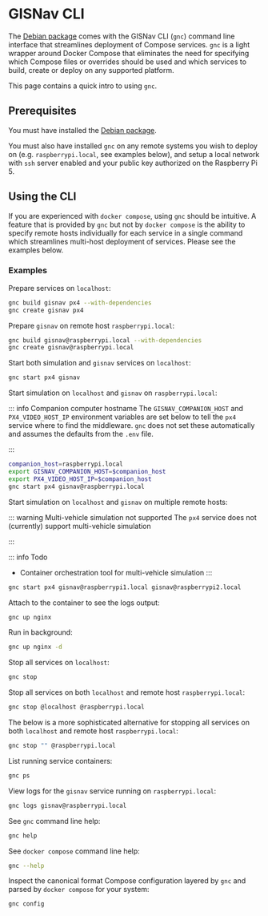 # GISNav CLI

The [Debian package](/install-from-debian-package) comes with the GISNav CLI (`gnc`) command line interface that streamlines deployment of Compose services. `gnc` is a light wrapper around Docker Compose that eliminates the need for specifying which Compose files or overrides should be used and which services to build, create or deploy on any supported platform.

This page contains a quick intro to using `gnc`.

## Prerequisites

You must have installed the [Debian package](/install-from-debian-package).

You must also have installed `gnc` on any remote systems you wish to deploy on (e.g. `raspberrypi.local`, see examples below), and setup a local network with `ssh` server enabled and your public key authorized on the Raspberry Pi 5.

## Using the CLI

If you are experienced with `docker compose`, using `gnc` should be intuitive. A feature that is provided by `gnc` but not by `docker compose` is the ability to specify remote hosts individually for each service in a single command which streamlines multi-host deployment of services. Please see the examples below.

### Examples

Prepare services on `localhost`:

```bash
gnc build gisnav px4 --with-dependencies
gnc create gisnav px4
```

Prepare `gisnav` on remote host `raspberrypi.local`:

```bash
gnc build gisnav@raspberrypi.local --with-dependencies
gnc create gisnav@raspberrypi.local
```

Start both simulation and `gisnav` services on `localhost`:

```bash
gnc start px4 gisnav
```

Start simulation on `localhost` and `gisnav` on `raspberrypi.local`:

::: info Companion computer hostname
The `GISNAV_COMPANION_HOST` and `PX4_VIDEO_HOST_IP` environment variables are set below to tell the `px4` service where to find the middleware. `gnc` does not set these automatically and assumes the defaults from the `.env` file.

:::

```bash
companion_host=raspberrypi.local
export GISNAV_COMPANION_HOST=$companion_host
export PX4_VIDEO_HOST_IP=$companion_host
gnc start px4 gisnav@raspberrypi.local
```

Start simulation on `localhost` and `gisnav` on multiple remote hosts:

::: warning Multi-vehicle simulation not supported
The `px4` service does not (currently) support multi-vehicle simulation

:::

::: info Todo
- Container orchestration tool for multi-vehicle simulation
:::

```bash
gnc start px4 gisnav@raspberrypi1.local gisnav@raspberrypi2.local
```

Attach to the container to see the logs output:

```bash
gnc up nginx
```

Run in background:

```bash
gnc up nginx -d
```

Stop all services on `localhost`:

```bash
gnc stop
```

Stop all services on both `localhost` and remote host `raspberrypi.local`:

```bash
gnc stop @localhost @raspberrypi.local
```

The below is a more sophisticated alternative for stopping all services on both `localhost` and remote host `raspberrypi.local`:

```bash
gnc stop "" @raspberrypi.local
```

List running service containers:

```bash
gnc ps
```

View logs for the `gisnav` service running on `raspberrypi.local`:

```bash
gnc logs gisnav@raspberrypi.local
```

See `gnc` command line help:

```bash
gnc help
```

See `docker compose` command line help:

```bash
gnc --help
```

Inspect the canonical format Compose configuration layered by `gnc` and parsed by `docker compose` for your system:

```bash
gnc config
```
